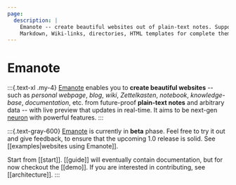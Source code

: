 ```yaml
---
page:
  description: |
    Emanote -- create beautiful websites out of plain-text notes. Supports
    Markdown, Wiki-links, directories, HTML templates for complete theming.
---
```

# Emanote

:::{.text-xl .my-4}
[Emanote][gh] enables you to **create beautiful websites** -- such as *personal webpage*, *blog*, *wiki*, *Zettelkasten*, *notebook*, *knowledge-base*, *documentation*, etc. from future-proof **plain-text notes** and arbitrary data -- with live preview that updates in real-time. It aims to be next-gen [neuron](https://neuron.zettel.page/) with powerful features.
:::

:::{.text-gray-600}
[Emanote][gh] is currently in **beta** phase. Feel free to try it out and give feedback, to ensure that the upcoming 1.0 release is solid. See [[examples|websites using Emanote]].

Start from [[start]]. [[guide]] will eventually contain documentation, but for now checkout the [[demo]]. If you are interested in contributing, see [[architecture]].
:::

[gh]: https://github.com/srid/emanote